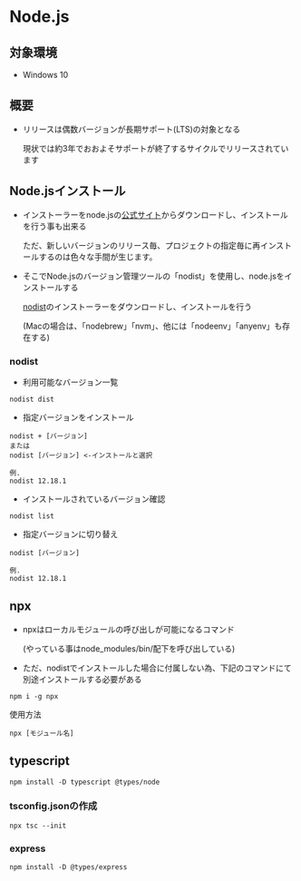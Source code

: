 # Node.js

## 対象環境

- Windows 10

## 概要

- リリースは偶数バージョンが長期サポート(LTS)の対象となる

  現状では約3年でおおよそサポートが終了するサイクルでリリースされています

## Node.jsインストール

- インストーラーをnode.jsの[公式サイト](https://nodejs.org/ja/)からダウンロードし、インストールを行う事も出来る

  ただ、新しいバージョンのリリース毎、プロジェクトの指定毎に再インストールするのは色々な手間が生じます。

- そこでNode.jsのバージョン管理ツールの「nodist」を使用し、node.jsをインストールする

  [nodist](https://github.com/nullivex/nodist)のインストーラーをダウンロードし、インストールを行う

  (Macの場合は、「nodebrew」「nvm」、他には「nodeenv」「anyenv」も存在する)

### nodist

- 利用可能なバージョン一覧

```
nodist dist
```

- 指定バージョンをインストール

```
nodist + [バージョン]
または
nodist [バージョン] <-インストールと選択

例.
nodist 12.18.1
```

- インストールされているバージョン確認

```
nodist list
```

- 指定バージョンに切り替え
  
```
nodist [バージョン]

例.
nodist 12.18.1
```

## npx

- npxはローカルモジュールの呼び出しが可能になるコマンド

  (やっている事はnode_modules/bin/配下を呼び出している)

- ただ、nodistでインストールした場合に付属しない為、下記のコマンドにて別途インストールする必要がある

```
npm i -g npx
```

使用方法

```
npx [モジュール名]
```

## typescript

```
npm install -D typescript @types/node
```

### tsconfig.jsonの作成

```
npx tsc --init
```

### express

```
npm install -D @types/express
```



